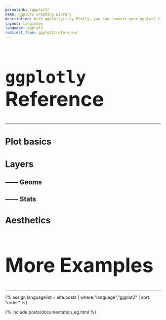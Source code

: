 ```yaml
---
permalink: /ggplot2/
name: ggplot2 Graphing Library
description: With ggplotly() by Plotly, you can convert your ggplot2 figures into interactive ones powered by plotly.js, ready for embedding into Dash applications.
layout: langindex
language: ggplot2
redirect_from: ggplot2/reference/
---
```


<h1 style="font-size:64px"><code>ggplotly</code> Reference</h1>

<hr>

<h1>Plot basics</h2>

<h1>Layers</h2>

<h2>—— Geoms</h3>

<h2>—— Stats</h3>

<h1>Aesthetics</h2>

<h1 style="font-size:64px">More Examples</h1>

<hr>

{% assign languagelist = site.posts | where:"language","ggplot2"  | sort: "order"  %}

{% include posts/documentation_eg.html %}
